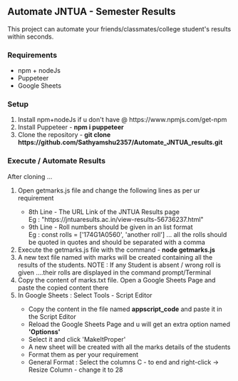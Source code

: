 <h2> Automate JNTUA - Semester Results </h2>
This project can automate your friends/classmates/college student's results within seconds.
<h3> Requirements </h3>
<ul>
  <li> npm + nodeJs </li>
  <li> Puppeteer </li>
  <li> Google Sheets </li>
</ul>

<h3> Setup </h3>
<ol>
  <li> Install npm+nodeJs if u don't have @ https://www.npmjs.com/get-npm </li>
  <li> Install Puppeteer  - <b> npm i puppeteer </b> </li>
  <li> Clone the repository - <b>git clone https://github.com/Sathyamshu2357/Automate_JNTUA_results.git </b> <l/i> 
</ol>

<h3> Execute / Automate Results </h3>
  After cloning ... 
  <ol>
  <li> Open getmarks.js file and change the following lines as per ur requirement </li>
  <ul>
    <li> 8th Line - The URL Link of the JNTUA Results page</li> 
    Eg : "https://jntuaresults.ac.in/view-results-56736237.html"
    <li> 9th Line - Roll numbers should be given in an list format </li>
    Eg : const rolls = ['174G1A0560', 'another roll'] ... all the rolls  should be quoted in quotes and should be separated with a comma 
  </ul>
  <li> Execute the getmarks.js file with the command - <b> node getmarks.js </b></li>
  <li> A new text file named with marks will be created containing all the results of the students. 
  NOTE : If any Student is absent / wrong roll is given ....their rolls are displayed in the command prompt/Terminal 
  <li> Copy the content of marks.txt file. Open a Google Sheets Page and paste the copied content there </li>
  <li> In Google Sheets : Select Tools - Script Editor </li>
  <ul>
    <li> Copy the content in the file named <b>appscript_code</b> and paste it in the Script Editor </li>
    <li> Reload the Google Sheets Page and u will get an extra option named <b>'Optionss'</b> </li>
    <li> Select it and click 'MakeItProper' </li>
    <li> A new sheet will be created with all the marks details of the students </li>
    <li> Format them as per your requirement </li>
    <li> General Format : Select the columns C - to end and right-click -> Resize Column - change it to 28 </li>
  </ul>
  </ol>
  
  
